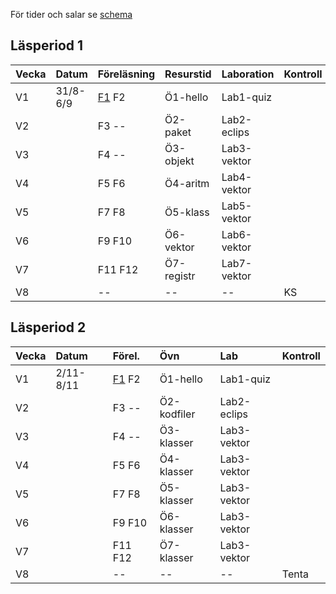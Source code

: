 För tider och salar se [schema]

## Läsperiod 1 ##

| Vecka| Datum        | Föreläsning | Resurstid  | Laboration    |Kontroll|
|:-----|:-------------|:------------|:-----------|:--------------|:-------|
| V1   | 31/8-6/9     | [F1] F2     | Ö1-hello   | Lab1-quiz     |        |
| V2   |              | F3  --      | Ö2-paket   | Lab2-eclips   |        |
| V3   |              | F4  --      | Ö3-objekt  | Lab3-vektor   |        |
| V4   |              | F5 F6       | Ö4-aritm   | Lab4-vektor   |        |
| V5   |              | F7 F8       | Ö5-klass   | Lab5-vektor   |        |
| V6   |              | F9 F10      | Ö6-vektor  | Lab6-vektor   |        |
| V7   |              | F11 F12     | Ö7-registr | Lab7-vektor   |        |
| V8   |              | --          | --         | --            | KS     |

## Läsperiod 2 ##

| Vecka| Datum        | Förel.      | Övn        | Lab           |Kontroll|
|:-----|:-------------|:------------|:-----------|:--------------|:-------|
| V1   | 2/11-8/11    | [F1] F2     | Ö1-hello   | Lab1-quiz     |        |
| V2   |              | F3  --      | Ö2-kodfiler| Lab2-eclips   |        |
| V3   |              | F4  --      | Ö3-klasser | Lab3-vektor   |        |
| V4   |              | F5 F6       | Ö4-klasser | Lab3-vektor   |        |
| V5   |              | F7 F8       | Ö5-klasser | Lab3-vektor   |        |
| V6   |              | F9 F10      | Ö6-klasser | Lab3-vektor   |        |
| V7   |              | F11 F12     | Ö7-klasser | Lab3-vektor   |        |
| V8   |              | --          | --         | --            | Tenta  |


[schema]: http://cs.lth.se/eda016/schema   
[F1]: http://fileadmin.cs.lth.se/cs/Education/EDA016/lectures/f1.pdf